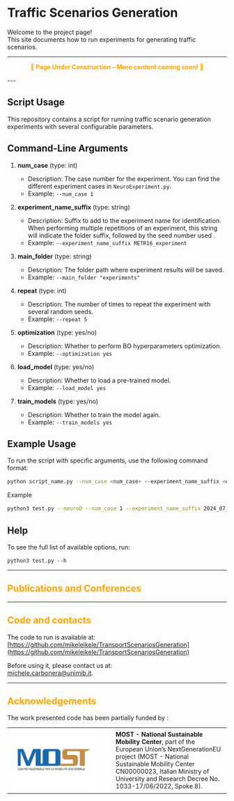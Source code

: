 # Traffic Scenarios Generation

Welcome to the project page!  
This site documents how to run experiments for generating traffic scenarios.

---
<p align="center" style="color:orange; font-weight:bold;">
🚧 Page Under Construction – More content coming soon! 🚧
</p>
---

## Script Usage

This repository contains a script for running traffic scenario generation experiments with several configurable parameters.

## Command-Line Arguments

1. **num_case** (type: int)
    - Description: The case number for the experiment. You can find the different experiment cases in `NeuroExperiment.py`.
    - Example: `--num_case 1`

2. **experiment_name_suffix** (type: string)
    - Description: Suffix to add to the experiment name for identification. When performing multiple repetitions of an experiment, this string will indicate the folder suffix, followed by the seed number used .
    - Example: `--experiment_name_suffix METR16_experiment`

3. **main_folder** (type: string)
    - Description: The folder path where experiment results will be saved.
    - Example: `--main_folder "experiments"`

4. **repeat** (type: int)
    - Description: The number of times to repeat the experiment with several random seeds.
    - Example: `--repeat 5`

5. **optimization** (type: yes/no)
    - Description: Whether to perform BO hyperparameters optimization.
    - Example: `--optimization yes`

6. **load_model** (type: yes/no)
    - Description: Whether to load a pre-trained model.
    - Example: `--load_model yes`

7. **train_models** (type: yes/no)
    - Description: Whether to train the model again.
    - Example: `--train_models yes`

## Example Usage

To run the script with specific arguments, use the following command format:

```sh
python script_name.py --num_case <num_case> --experiment_name_suffix <experiment_name_suffix> --main_folder <main_folder> --repeat <repeat> --optimization <optimization> --load_model <load_model> --train_models <train_models>
```
Example
```sh
python3 test.py --neuroD --num_case 1 --experiment_name_suffix 2024_07_10_METR_16 --main_folder 2024_07_10_METR_16__OPT_split --repeation 5 --optimization yes --load_model no --train_models yes
```

## Help

To see the full list of available options, run:
```
python3 test.py --h
```
---
<h2 style="color:orange;">Publications and Conferences</h2>

---
<h2 style="color:orange;">Code and contacts</h2>


The code to run is available at:  
[https://github.com/mikeleikele/TransportScenariosGeneration](https://github.com/mikeleikele/TransportScenariosGeneration)

Before using it, please contact us at:  
[michele.carbonera@unimib.it](mailto:michele.carbonera@unimib.it).

---
<h2 style="color:orange;">Acknowledgements</h2>

The work presented code has been partially funded by :

<table>
  <tr>
    <td style="vertical-align: middle; width: 220px;">
      <img src="images/most-colore-412x291.webp" alt="MOST Logo" width="200" />
    </td>
    <td style="vertical-align: middle; padding-left: 15px;">
      <strong>MOST - National Sustainable Mobility Center</strong>, part of the European Union’s NextGenerationEU project (MOST - National Sustainable Mobility Center CN00000023, Italian Ministry of University and Research Decree No. 1033-17/06/2022, Spoke 8).
    </td>
  </tr>
</table>

